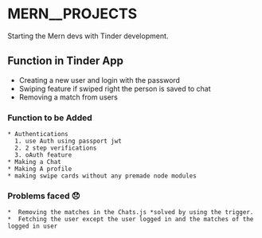 # MERN__PROJECTS
Starting the Mern devs with Tinder development.

## Function in Tinder App
 * Creating a new user and login with the password
 * Swiping feature if swiped right the person is saved to chat 
 * Removing a match from users
 
### Function to be Added
    * Authentications 
      1. use Auth using passport jwt
      2. 2 step verifications
      3. oAuth feature
    * Making a Chat 
    * Making A profile
    * making swipe cards without any premade node modules 



### Problems faced :disappointed:
    *  Removing the matches in the Chats.js *solved by using the trigger.
    *  Fetching the user except the user logged in and the matches of the logged in user
  